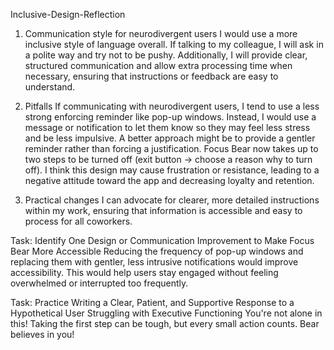 Inclusive-Design-Reflection
1. Communication style for neurodivergent users
I would use a more inclusive style of language overall. If talking to my colleague, I will ask in a polite way and try not to be pushy. Additionally, I will provide clear, structured communication and allow extra processing time when necessary, ensuring that instructions or feedback are easy to understand.

2. Pitfalls
If communicating with neurodivergent users, I tend to use a less strong enforcing reminder like pop-up windows. Instead, I would use a message or notification to let them know so they may feel less stress and be less impulsive. A better approach might be to provide a gentler reminder rather than forcing a justification. Focus Bear now takes up to two steps to be turned off (exit button -> choose a reason why to turn off). I think this design may cause frustration or resistance, leading to a negative attitude toward the app and decreasing loyalty and retention.

3. Practical changes
I can advocate for clearer, more detailed instructions within my work, ensuring that information is accessible and easy to process for all coworkers.

Task: Identify One Design or Communication Improvement to Make Focus Bear More Accessible
Reducing the frequency of pop-up windows and replacing them with gentler, less intrusive notifications would improve accessibility. This would help users stay engaged without feeling overwhelmed or interrupted too frequently.

Task: Practice Writing a Clear, Patient, and Supportive Response to a Hypothetical User Struggling with Executive Functioning
You're not alone in this! Taking the first step can be tough, but every small action counts. Bear believes in you!
